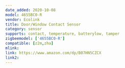 ```yaml
---
date_added: 2020-10-08
model: 4655BC0-R
vendor: Ecolink
title: Door/Window Contact Sensor
category: sensor
supports: contact, temperature, batterylow, tamper
zigbeemodel: ['4655BC0-R']
compatible: [z2m,zha]
mlink: 
link: https://www.amazon.com/dp/B07HN5CZCX
link2: 
---
```


